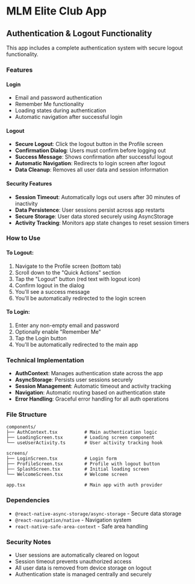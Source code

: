 # MLM Elite Club App

## Authentication & Logout Functionality

This app includes a complete authentication system with secure logout functionality.

### Features

#### Login
- Email and password authentication
- Remember Me functionality
- Loading states during authentication
- Automatic navigation after successful login

#### Logout
- **Secure Logout**: Click the logout button in the Profile screen
- **Confirmation Dialog**: Users must confirm before logging out
- **Success Message**: Shows confirmation after successful logout
- **Automatic Navigation**: Redirects to login screen after logout
- **Data Cleanup**: Removes all user data and session information

#### Security Features
- **Session Timeout**: Automatically logs out users after 30 minutes of inactivity
- **Data Persistence**: User sessions persist across app restarts
- **Secure Storage**: User data stored securely using AsyncStorage
- **Activity Tracking**: Monitors app state changes to reset session timers

### How to Use

#### To Logout:
1. Navigate to the Profile screen (bottom tab)
2. Scroll down to the "Quick Actions" section
3. Tap the "Logout" button (red text with logout icon)
4. Confirm logout in the dialog
5. You'll see a success message
6. You'll be automatically redirected to the login screen

#### To Login:
1. Enter any non-empty email and password
2. Optionally enable "Remember Me"
3. Tap the Login button
4. You'll be automatically redirected to the main app

### Technical Implementation

- **AuthContext**: Manages authentication state across the app
- **AsyncStorage**: Persists user sessions securely
- **Session Management**: Automatic timeout and activity tracking
- **Navigation**: Automatic routing based on authentication state
- **Error Handling**: Graceful error handling for all auth operations

### File Structure

```
components/
├── AuthContext.tsx          # Main authentication logic
├── LoadingScreen.tsx        # Loading screen component
└── useUserActivity.ts       # User activity tracking hook

screens/
├── LoginScreen.tsx          # Login form
├── ProfileScreen.tsx        # Profile with logout button
├── SplashScreen.tsx         # Initial loading screen
└── WelcomeScreen.tsx        # Welcome screen

app.tsx                      # Main app with auth provider
```

### Dependencies

- `@react-native-async-storage/async-storage` - Secure data storage
- `@react-navigation/native` - Navigation system
- `react-native-safe-area-context` - Safe area handling

### Security Notes

- User sessions are automatically cleared on logout
- Session timeout prevents unauthorized access
- All user data is removed from device storage on logout
- Authentication state is managed centrally and securely
